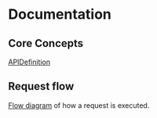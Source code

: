 # Documentation

## Core Concepts
[APIDefinition](APIDefinition.md)


## Request flow
[Flow diagram](./RequestSteps.md) of how a request is executed.